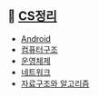 ## 🔆 [CS정리](https://www.notion.so/CS-04b3634ada364312b04f872489de12a8)
- [Android](https://rectangular-ghost-400.notion.site/bffb95e45cb04d90bd92b7f76a33dba0)
- [컴퓨터구조]()
- [운영체제]()
- [네트워크]()
- [자료구조와 알고리즘]()
